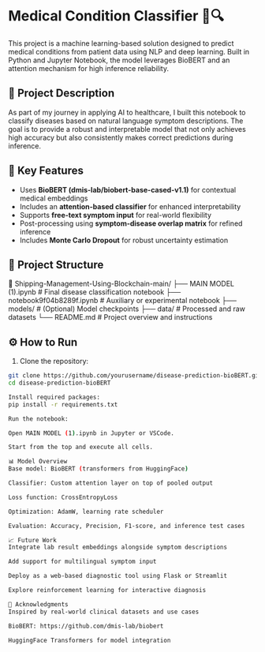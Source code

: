 # Medical Condition Classifier 🧠🔍  
This project is a machine learning-based solution designed to predict medical conditions from patient data using NLP and deep learning. Built in Python and Jupyter Notebook, the model leverages BioBERT and an attention mechanism for high inference reliability.

## 📌 Project Description  
As part of my journey in applying AI to healthcare, I built this notebook to classify diseases based on natural language symptom descriptions. The goal is to provide a robust and interpretable model that not only achieves high accuracy but also consistently makes correct predictions during inference.

## 🧬 Key Features
- Uses **BioBERT (dmis-lab/biobert-base-cased-v1.1)** for contextual medical embeddings
- Includes an **attention-based classifier** for enhanced interpretability
- Supports **free-text symptom input** for real-world flexibility
- Post-processing using **symptom-disease overlap matrix** for refined inference
- Includes **Monte Carlo Dropout** for robust uncertainty estimation

## 📂 Project Structure
📁 Shipping-Management-Using-Blockchain-main/
├── MAIN MODEL (1).ipynb # Final disease classification notebook
├── notebook9f04b8289f.ipynb # Auxiliary or experimental notebook
├── models/ # (Optional) Model checkpoints
├── data/ # Processed and raw datasets
└── README.md # Project overview and instructions


## ⚙️ How to Run
1. Clone the repository:
```bash
git clone https://github.com/yourusername/disease-prediction-bioBERT.git
cd disease-prediction-bioBERT

Install required packages:
pip install -r requirements.txt

Run the notebook:

Open MAIN MODEL (1).ipynb in Jupyter or VSCode.

Start from the top and execute all cells.

📊 Model Overview
Base model: BioBERT (transformers from HuggingFace)

Classifier: Custom attention layer on top of pooled output

Loss function: CrossEntropyLoss

Optimization: AdamW, learning rate scheduler

Evaluation: Accuracy, Precision, F1-score, and inference test cases

📈 Future Work
Integrate lab result embeddings alongside symptom descriptions

Add support for multilingual symptom input

Deploy as a web-based diagnostic tool using Flask or Streamlit

Explore reinforcement learning for interactive diagnosis

🤝 Acknowledgments
Inspired by real-world clinical datasets and use cases

BioBERT: https://github.com/dmis-lab/biobert

HuggingFace Transformers for model integration
